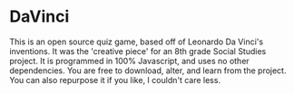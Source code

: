 # DaVinci

This is an open source quiz game, based off of Leonardo Da Vinci's inventions. It was the 'creative piece' for an 8th grade Social Studies project. It is programmed in 100% Javascript, and uses no other dependencies.
You are free to download, alter, and learn from the project. You can also repurpose it if you like, I couldn't care less.
